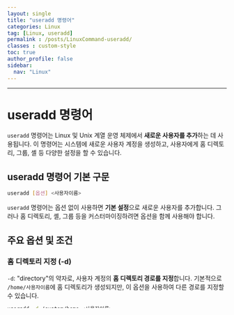```yaml
---
layout: single
title: "useradd 명령어"
categories: Linux
tag: [Linux, useradd]
permalink : /posts/LinuxCommand-useradd/
classes : custom-style
toc: true
author_profile: false
sidebar:
  nav: "Linux"
---
```


<hr>

# useradd 명령어

`useradd` 명령어는 Linux 및 Unix 계열 운영 체제에서 **새로운 사용자를 추가**하는 데 사용됩니다. 이 명령어는 시스템에 새로운 사용자 계정을 생성하고, 사용자에게 홈 디렉토리, 그룹, 셸 등 다양한 설정을 할 수 있습니다.

## useradd 명령어 기본 구문

```bash
useradd [옵션] <사용자이름>
```

`useradd` 명령어는 옵션 없이 사용하면 **기본 설정**으로 새로운 사용자를 추가합니다. 그러나 홈 디렉토리, 셸, 그룹 등을 커스터마이징하려면 옵션을 함께 사용해야 합니다.

## 주요 옵션 및 조건

### 홈 디렉토리 지정 (-d)

`-d`: "directory"의 약자로, 사용자 계정의 **홈 디렉토리 경로를 지정**합니다. 기본적으로 `/home/사용자이름`에 홈 디렉토리가 생성되지만, 이 옵션을 사용하여 다른 경로를 지정할 수 있습니다.

```bash
useradd -d /custom/home <사용자이름>
```

예시: `/custom/home` 경로에 홈 디렉토리를 생성하여 사용자를 추가합니다.

### 기본 셸 지정 (-s)

`-s`: "shell"의 약자로, 사용자가 로그인할 때 사용할 **기본 셸을 지정**합니다. 기본적으로 `/bin/bash`가 사용되지만, 이 옵션을 사용하여 다른 셸(예: `/bin/zsh`, `/bin/sh`)을 지정할 수 있습니다.

```bash
useradd -s /bin/zsh <사용자이름>
```

예시: 기본 셸을 `/bin/zsh`로 설정한 사용자를 추가합니다.

### 사용자 ID 지정 (-u)

-u: "user ID"의 약자로, 사용자 계정에 **사용자 ID (UID)**를 직접 지정할 수 있습니다. 기본값은 시스템에서 자동으로 할당되지만, 특정 UID를 부여해야 하는 경우 이 옵션을 사용합니다.

```bash
useradd -u 1234 <사용자이름>
```

예시: UID `1234`를 가진 사용자를 생성합니다.

### 그룹 지정 (-g)

`-g`: "group"의 약자로, 사용자가 속할 **기본 그룹을 지정**합니다. 기본적으로 사용자와 같은 이름의 그룹이 생성되지만, 이 옵션을 사용하여 이미 존재하는 그룹에 추가할 수 있습니다.

```bash
useradd -g <그룹이름> <사용자이름>
```

예시: `그룹이름`에 속한 새로운 사용자를 추가합니다.

### 추가 그룹 지정 (-G)

`-G`: "groups"의 약자로, 사용자가 속할 추가 그룹을 지정합니다. 사용자는 여러 그룹에 속할 수 있으며, 이 옵션을 사용하여 **사용자에게 하나 이상의 추가 그룹을 할당**할 수 있습니다.

```bash
useradd -G wheel,dev <사용자이름>
```

예시: 새로운 사용자를 `wheel` 그룹과 `dev` 그룹에 추가합니다.

### 암호 만료일 지정 (-e)

`-e`: "expire(만료)"의 약자로, **사용자의 암호 만료일을 지정**합니다. 이 옵션은 사용자의 암호가 언제 만료될지 설정할 때 사용하며, 만료일을 `YYYY-MM-DD` 형식으로 지정합니다.

```bash
useradd -e 2024-12-31 <사용자이름>
```

예시: `2024년 12월 31일`에 암호가 만료되도록 설정한 사용자를 추가합니다.

### 홈 디렉토리 생성 (-m)

`-m`: "make home directory"의 의미로, 사용자의 **홈 디렉토리를 자동으로 생성**합니다. 기본적으로 홈 디렉토리는 `/home/사용자이름`에 생성되며, 이 옵션을 사용하지 않으면 홈 디렉토리가 자동으로 생성되지 않을 수 있습니다.

```bash
useradd -m <사용자이름>
```

예시: `/home/사용자이름`에 홈 디렉토리를 생성하면서 사용자를 추가합니다.

### 시스템 계정 생성 (-r)

`-r`: **시스템 계정을 생성할 때 사용**합니다. 시스템 계정은 일반 사용자 계정과 다르게 로그인 기능이 없으며, 특정 서비스를 위한 계정으로 사용됩니다. 이 계정은 홈 디렉토리를 생성하지 않으며, UID는 일반 사용자와 다른 범위를 가집니다.

```bash
useradd -r <사용자이름>
```

예시: 로그인이 불가능한 시스템 계정을 생성합니다.

#### 시스템 계정이란?

**시스템 계정**은 일반 사용자가 아닌 시스템 <b>서비스</b>나 <b>데몬</b>과 같은 특정 프로세스를 실행하기 위해 사용되는 특별한 유형의 계정입니다. 주로 <b>백그라운드에서 실행되는 서비스</b>나 <b>시스템 관리 작업을 위한 계정</b>으로, 사람이 직접 로그인하지 않는 계정입니다. 이 계정은 보안 및 권한 관리 측면에서 중요한 역할을 합니다.

#### 시스템 계정의 특징

1. **로그인 불가**: 시스템 계정은 일반적으로 로그인 셸을 할당받지 않거나, 로그인 가능한 경로가 제한되어 있어 직접 로그인할 수 없습니다.

2. **홈 디렉토리 없음**: 시스템 계정은 보통 홈 디렉토리가 생성되지 않으며, 필요에 따라 특정 작업을 위한 제한된 환경만 제공합니다.

3. **낮은 UID 범위**: 시스템 계정은 <b>UID(사용자 ID)</b>가 일반 사용자 계정과는 다른 범위로 할당됩니다. 일반적으로 <u>0~999 사이의 UID는 시스템 계정</u>으로 예약되어 있으며, <u>1000 이상의 UID는 일반 사용자 계정</u>에 할당됩니다.

4. **서비스 또는 데몬 전용**: 시스템 계정은 `Apache`, `MySQL`, `SSH`와 같은 시스템 서비스 또는 데몬을 실행하기 위해 주로 사용됩니다.

#### 시스템 계정 사용의 장점

1. **보안 강화**: 시스템 계정은 일반 사용자 계정과 분리되어 서비스나 데몬이 실행될 때 보안을 강화할 수 있습니다. 서비스가 시스템 계정으로 실행됨으로써 다른 사용자나 프로세스에 의한 권한 침해를 방지합니다.

2. **권한 제어**: 시스템 계정은 <b>특정 서비스에만 제한된 권한을 부여</b>하여, 해당 계정이 시스템의 다른 영역에 접근하지 않도록 할 수 있습니다. 예를 들어, Apache는 웹 서버 작업만 수행하고, 파일 시스템의 다른 부분에 영향을 미치지 않도록 설정할 수 있습니다.

3. **서비스 간 격리**: 시스템 계정은 각 서비스가 서로 독립적으로 실행되도록 하여, <b>서비스 간의 충돌을 방지</b>하고 문제가 발생할 경우 한 서비스가 다른 서비스에 영향을 미치는 것을 줄입니다.

#### 대표적인 시스템 계정 예시

1. `www-data`: <b>Apache/Nginx</b> 웹 서버가 사용하는 시스템 계정.

2. `mysql`: <b>MySQL/MariaDB</b> 데이터베이스 서버가 사용하는 시스템 계정.

3. `sshd`: <b>SSH 데몬(원격 접속 서비스)</b>을 실행하는 시스템 계정.

4. `nobody`: 권한이 거의 없는 계정으로, <b>특별한 권한이 필요하지 않은 서비스</b>가 사용하는 계정.
